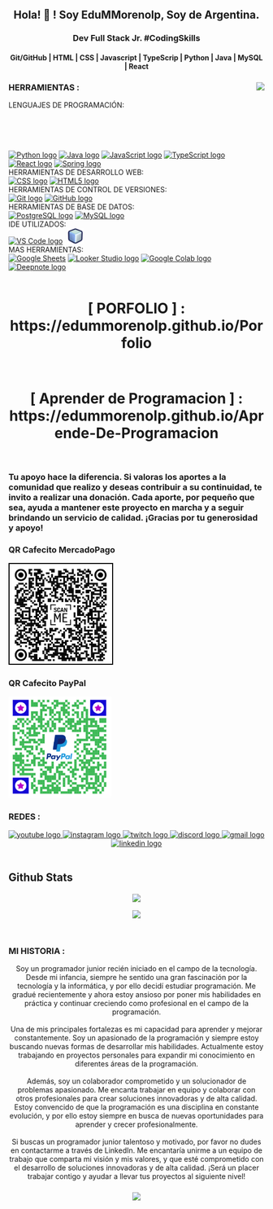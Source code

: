 <h2 align="center">Hola! 👋 ! Soy EduMMorenolp, Soy de Argentina.</h2>
<h3 align="center"> Dev Full Stack Jr. #CodingSkills </h3> 
<h4 align="center"> Git/GitHub | HTML | CSS | Javascript | TypeScrip | Python | Java | MySQL | React </h4>

###

<img align="right" height="120" src="https://i.gifer.com/AjA6.gif"  />

### HERRAMIENTAS :

LENGUAJES DE PROGRAMACIÓN:
<br clear="both">
<div align="left">
  <a href="https://www.python.org/"><img src="https://cdn.jsdelivr.net/gh/devicons/devicon/icons/python/python-original.svg" height="30" width="42" alt="Python logo" /></a>
  <a href="https://www.java.com/"><img src="https://cdn.jsdelivr.net/gh/devicons/devicon/icons/java/java-original.svg" height="30" width="42" alt="Java logo" /></a>
  <a href="https://developer.mozilla.org/en-US/docs/Web/JavaScript"><img src="https://cdn.jsdelivr.net/gh/devicons/devicon/icons/javascript/javascript-original.svg" height="30" width="42" alt="JavaScript logo" /></a>
  <a href="https://www.typescriptlang.org/"><img src="https://cdn.jsdelivr.net/gh/devicons/devicon/icons/typescript/typescript-original.svg" height="30" width="42" alt="TypeScript logo" /></a>
  <a href="https://reactjs.org/"><img src="https://upload.wikimedia.org/wikipedia/commons/thumb/a/a7/React-icon.svg/539px-React-icon.svg.png" height="30" width="42" alt="React logo" /></a>
  <a href="https://spring.io/"><img src="https://spring.io/img/logos/spring-initializr.svg" height="30" width="42" alt="Spring logo" /></a>

</div>
HERRAMIENTAS DE DESARROLLO WEB:
<br clear="both">
<div align="left">
  <a href="https://developer.mozilla.org/en-US/docs/Web/CSS"><img src="https://cdn.jsdelivr.net/gh/devicons/devicon/icons/css3/css3-original.svg" height="30" width="42" alt="CSS logo" /></a>
  <a href="https://developer.mozilla.org/en-US/docs/Web/HTML"><img src="https://cdn.jsdelivr.net/gh/devicons/devicon/icons/html5/html5-original.svg" height="30" width="42" alt="HTML5 logo" /></a>
</div>
HERRAMIENTAS DE CONTROL DE VERSIONES:
<br clear="both">
<div align="left">
  <a href="https://git-scm.com/"><img src="https://cdn.jsdelivr.net/gh/devicons/devicon/icons/git/git-original.svg" height="30" width="42" alt="Git logo" /></a>
  <a href="https://github.com/"><img src="https://cdn.jsdelivr.net/gh/devicons/devicon/icons/github/github-original.svg" height="30" width="42" alt="GitHub logo" /></a>
</div>
HERRAMIENTAS DE BASE DE DATOS:
<br clear="both">
<div align="left">
  <a href="https://www.postgresql.org/"><img src="https://cdn.jsdelivr.net/gh/devicons/devicon/icons/postgresql/postgresql-original.svg" height="30" width="42" alt="PostgreSQL logo" /></a>
  <a href="https://www.mysql.com/"><img src="https://cdn.jsdelivr.net/gh/devicons/devicon/icons/mysql/mysql-original.svg" height="30" width="42" alt="MySQL logo" /></a>
</div>
IDE UTILIZADOS:
<br clear="both">
<div align="left">
  <a href="https://code.visualstudio.com/"><img src="https://cdn.jsdelivr.net/gh/devicons/devicon/icons/vscode/vscode-original.svg" height="30" width="42" alt="VS Code logo" /></a>
  <a href="https://netbeans.apache.org/"><img src="./icon48.png" alt="NetBeans logo" style="object-fit: contain; height: 30px; width: 42px;" /></a>
</div>
MAS HERRAMIENTAS:
<br clear="both">
<div align="left">
  <a href="https://docs.google.com/"><img src="https://media.flaticon.com/dist/min/img/landing/gsuite/sheets.svg" height="30" width="42" alt="Google Sheets" /></a>
  <a href="https://looker.com/"><img src="https://www.gstatic.com/analytics-lego/svg/ic_looker_studio.svg" height="30" width="42" alt="Looker Studio logo" /></a>
  <a href="https://colab.research.google.com/"><img src="https://upload.wikimedia.org/wikipedia/commons/thumb/d/d0/Google_Colaboratory_SVG_Logo.svg/2560px-Google_Colaboratory_SVG_Logo.svg.png" height="30" width="42" alt="Google Colab logo" /></a>
  <a href="https://www.deepnote.com/"><img src="https://avatars.githubusercontent.com/u/45339858?s=280&v=4" height="30" width="42" alt="Deepnote logo" /></a>
  <!--
  <a href="https://numpy.org/"><img src="https://cdn.worldvectorlogo.com/logos/numpy-1.svg" height="30" width="42" alt="Numpy" /></a>
  <a href="https://pandas.pydata.org/"><img src="https://upload.wikimedia.org/wikipedia/commons/thumb/2/22/Pandas_mark.svg/250px-Pandas_mark.svg.png" height="30" width="42" alt="Pandas" /></a>
  <a href="https://matplotlib.org/"><img src="https://upload.wikimedia.org/wikipedia/commons/thumb/8/84/Matplotlib_icon.svg/1200px-Matplotlib_icon.svg.png" height="30" width="42" alt="Matplotlib" /></a>
  <a href="https://seaborn.pydata.org/"><img src="https://avatars.githubusercontent.com/u/22799945?s=200&v=4" height="30" width="42" alt="Seaborn" /></a>
  -->
</div>
<br clear="both">
<div align="center" >
  <h1> [ PORFOLIO ] : https://edummorenolp.github.io/Porfolio </h1>
  </div>

<br clear="both">
<div align="center" >
  <h1> [ Aprender de Programacion ] : https://edummorenolp.github.io/Aprende-De-Programacion </h1>
  </div>
<br/>


### Tu apoyo hace la diferencia. Si valoras los aportes a la comunidad que realizo y deseas contribuir a su continuidad, te invito a realizar una donación. Cada aporte, por pequeño que sea, ayuda a mantener este proyecto en marcha y a seguir brindando un servicio de calidad. ¡Gracias por tu generosidad y apoyo!

### QR Cafecito MercadoPago

<img src="./QRCafecitoSolo.png" alt="QR Cafecito" height="200" />

### QR Cafecito PayPal

<img src="./QRCafecitoPayPal.png" alt="QR Cafecito" height="200" />
<br/>  

### REDES :

<div align="center" >
  <a href="https://www.youtube.com/channel/UCBzJgtZqYSIEHaf48DzQXeQ" target="_blank">
    <img src="https://img.shields.io/static/v1?message=Youtube&logo=youtube&label=&color=FF0000&logoColor=white&labelColor=&style=for-the-badge" height="35" alt="youtube logo"  />
  </a>
  <a href="https://www.instagram.com/edu.m.morenolp/" target="_blank">
    <img src="https://img.shields.io/static/v1?message=Instagram&logo=instagram&label=&color=E4405F&logoColor=white&labelColor=&style=for-the-badge" height="35" alt="instagram logo"  />
  </a>
  <a href="https://www.twitch.tv/edummorenolp" target="_blank">
    <img src="https://img.shields.io/static/v1?message=Twitch&logo=twitch&label=&color=9146FF&logoColor=white&labelColor=&style=for-the-badge" height="35" alt="twitch logo"  />
  </a>
  <a href="https://discord.gg/r9tKAbzy" target="_blank">
    <img src="https://img.shields.io/static/v1?message=Discord&logo=discord&label=&color=7289DA&logoColor=white&labelColor=&style=for-the-badge" height="35" alt="discord logo"  />
  </a>
 <a href="mailto:e.m.morenolp@gmail.com" target="_blank">
  <img src="https://img.shields.io/static/v1?message=Gmail&logo=gmail&label=&color=D14836&logoColor=white&labelColor=&style=for-the-badge" height="35" alt="gmail logo" />
</a>
  <a href="https://www.linkedin.com/in/eduardo-m-moreno-programador/" target="_blank">
    <img src="https://img.shields.io/static/v1?message=LinkedIn&logo=linkedin&label=&color=0077B5&logoColor=white&labelColor=&style=for-the-badge" height="35" alt="linkedin logo"  />
  </a>
</div>

<br clear="both">

## Github Stats  
<div align="center"><img src="https://github-readme-stats.vercel.app/api?username=EduMMorenolp&show_icons=true&count_private=true&hide_border=true&rank_icon=github&theme=gruvbox" align="center" /> 

  <source align="center"
    srcset="https://github-readme-stats.vercel.app/api/top-langs/?username=EduMMorenolp&layout=compact&langs_count=8&theme=radical"
    media="(prefers-color-scheme: dark)" />
  <source align="center"
    srcset="https://github-readme-stats.vercel.app/api/top-langs/?username=EduMMorenolp&layout=compact&langs_count=8&theme=default"
    media="(prefers-color-scheme: light), (prefers-color-scheme: no-preference)" />
  <img src="https://github-readme-stats.vercel.app/api/top-langs/?username=EduMMorenolp&layout=compact&langs_count=8&theme=gruvbox" align="center"/>

</div> 
<br/>  

### MI HISTORIA :

<p align="center">Soy un programador junior recién iniciado en el campo de la tecnología. Desde mi infancia, siempre he sentido una gran fascinación por la tecnología y la informática, y por ello decidí estudiar programación. Me gradué recientemente y ahora estoy ansioso por poner mis habilidades en práctica y continuar creciendo como profesional en el campo de la programación.<br><br>Una de mis principales fortalezas es mi capacidad para aprender y mejorar constantemente. Soy un apasionado de la programación y siempre estoy buscando nuevas formas de desarrollar mis habilidades. Actualmente estoy trabajando en proyectos personales para expandir mi conocimiento en diferentes áreas de la programación.<br><br>Además, soy un colaborador comprometido y un solucionador de problemas apasionado. Me encanta trabajar en equipo y colaborar con otros profesionales para crear soluciones innovadoras y de alta calidad. Estoy convencido de que la programación es una disciplina en constante evolución, y por ello estoy siempre en busca de nuevas oportunidades para aprender y crecer profesionalmente.<br><br>Si buscas un programador junior talentoso y motivado, por favor no dudes en contactarme a través de LinkedIn. Me encantaría unirme a un equipo de trabajo que comparta mi visión y mis valores, y que esté comprometido con el desarrollo de soluciones innovadoras y de alta calidad. ¡Será un placer trabajar contigo y ayudar a llevar tus proyectos al siguiente nivel!</p>

###

<div align="center">
  <img src="https://profile-counter.glitch.me/EduM/count.svg?"  />
</div>

###






